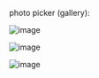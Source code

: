 photo picker (gallery):

![image](https://github.com/Attty/experiment/assets/127392399/a0ec913f-c911-4e89-aad0-aaf4263caff7)

![image](https://github.com/Attty/experiment/assets/127392399/8ae43074-d470-4c9b-8741-c5ef3faffa2b)

![image](https://github.com/Attty/experiment/assets/127392399/592f9830-627f-4ee7-aa9f-20366461c096)
